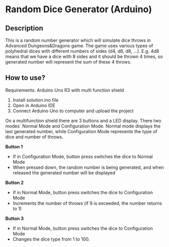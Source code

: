 # Random Dice Generator (Arduino)



## Description 

This is a random number generator which will simulate dice throws in Advanced Dungeons&Dragons game. The game uses various types of polyhedral dices with different numbers of sides (d4, d6, d8, ...). E.g. 4d8 means that we have a dice with 8 sides and it should be thrown 4 times, so generated number will represent the sum of these 4 throws. 

## How to use?

Requirements: Arduino Uno R3 with multi function shield

1) Install solution.ino file 
2) Open in Arduino IDE 
3) Connect Arduino Uno to computer and upload the project 

On a multifunction shield there are 3 buttons and a LED display. There two modes` Normal Mode and Configuration Mode. Normal mode displays the last generated number, while Configuration Mode represents the type of dice and number of throws. 

**Button 1**

- If in Configuration Mode, button press switches the dice to Normal Mode
- When pressed down, the random number is being generated, and when released the generated number will be displayed


**Button 2**

- If in Normal Mode, button press switches the dice to Configuration Mode
- Increments the number of throws (if 9 is exceeded, the number returns to 1)



**Button 3**

- If in Normal Mode, button press switches the dice to Configuration Mode
- Changes the dice type from 1 to 100. 

